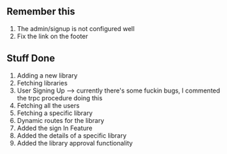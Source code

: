 ## Remember this

1. The admin/signup is not configured well
2. Fix the link on the footer

## Stuff Done

1. Adding a new library
2. Fetching libraries
3. User Signing Up --> currently there's some fuckin bugs, I commented the trpc procedure doing this
4. Fetching all the users
5. Fetching a specific library
6. Dynamic routes for the library
7. Added the sign In Feature
8. Added the details of a specific library
9. Added the library approval functionality
